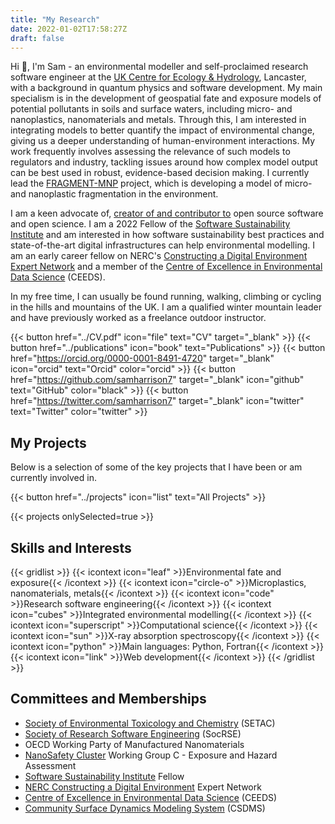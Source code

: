 ```yaml
---
title: "My Research"
date: 2022-01-02T17:58:27Z
draft: false
---
```


Hi :wave:, I'm Sam - an environmental modeller and self-proclaimed research software engineer at the [UK Centre for Ecology & Hydrology](https://ceh.ac.uk), Lancaster, with a background in quantum physics and software development. My main specialism is in the development of geospatial fate and exposure models of potential pollutants in soils and surface waters, including micro- and nanoplastics, nanomaterials and metals. Through this, I am interested in integrating models to better quantify the impact of environmental change, giving us a deeper understanding of human-environment interactions. My work frequently involves assessing the relevance of such models to regulators and industry, tackling issues around how complex model output can be best used in robust, evidence-based decision making. I currently lead the [FRAGMENT-MNP](https://www.ceh.ac.uk/our-science/projects/fragment-mnp) project, which is developing a model of micro- and nanoplastic fragmentation in the environment.

I am a keen advocate of, [creator of and contributor to](https://github.com/samharrison7) open source software and open science. I am a 2022 Fellow of the [Software Sustainability Institute](https://software.ac.uk) and am interested in how software sustainability best practices and state-of-the-art digital infrastructures can help environmental modelling. I am an early career fellow on NERC's [Constructing a Digital Environment Expert Network](https://digitalenvironment.org) and a member of the [Centre of Excellence in Environmental Data Science](https://ceeds.ac.uk) (CEEDS).

In my free time, I can usually be found running, walking, climbing or cycling in the hills and mountains of the UK. I am a qualified winter mountain leader and have previously worked as a freelance outdoor instructor.

{{< button href="../CV.pdf" icon="file" text="CV" target="_blank" >}}
{{< button href="../publications" icon="book" text="Publications" >}}
{{< button href="https://orcid.org/0000-0001-8491-4720" target="_blank" icon="orcid" text="Orcid" color="orcid" >}}
{{< button href="https://github.com/samharrison7" target="_blank" icon="github" text="GitHub" color="black" >}}
{{< button href="https://twitter.com/samharrison7" target="_blank" icon="twitter" text="Twitter" color="twitter" >}}

## My Projects

Below is a selection of some of the key projects that I have been or am currently involved in.

{{< button href="../projects" icon="list" text="All Projects" >}}

{{< projects onlySelected=true >}}

## Skills and Interests

{{< gridlist >}}
{{< icontext icon="leaf" >}}Environmental fate and exposure{{< /icontext >}}
{{< icontext icon="circle-o" >}}Microplastics, nanomaterials, metals{{< /icontext >}}
{{< icontext icon="code" >}}Research software engineering{{< /icontext >}}
{{< icontext icon="cubes" >}}Integrated environmental modelling{{< /icontext >}}
{{< icontext icon="superscript" >}}Computational science{{< /icontext >}}
{{< icontext icon="sun" >}}X-ray absorption spectroscopy{{< /icontext >}}
{{< icontext icon="python" >}}Main languages: Python, Fortran{{< /icontext >}}
{{< icontext icon="link" >}}Web development{{< /icontext >}}
{{< /gridlist >}}


## Committees and Memberships

- [Society of Environmental Toxicology and Chemistry](https://setac.org) (SETAC)
- [Society of Research Software Engineering](https://society-rse.org) (SocRSE)
- OECD Working Party of Manufactured Nanomaterials
- [NanoSafety Cluster](https://www.nanosafetycluster.eu/) Working Group C - Exposure and Hazard Assessment
- [Software Sustainability Institute](https://software.ac.uk) Fellow
- [NERC Constructing a Digital Environment](https://digitalenvironment.org) Expert Network
- [Centre of Excellence in Environmental Data Science](https://ceeds.ac.uk) (CEEDS)
- [Community Surface Dynamics Modeling System](https://csdms.colorado.edu/) (CSDMS)